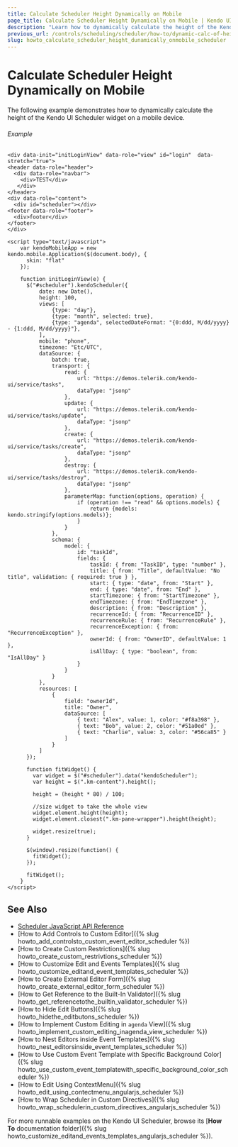 ```yaml
---
title: Calculate Scheduler Height Dynamically on Mobile
page_title: Calculate Scheduler Height Dynamically on Mobile | Kendo UI Scheduler
description: "Learn how to dynamically calculate the height of the Kendo UI Scheduler on mobile."
previous_url: /controls/scheduling/scheduler/how-to/dynamic-calc-of-height-in-mobile
slug: howto_calculate_scheduler_height_dunamically_onmobile_scheduler
---
```


# Calculate Scheduler Height Dynamically on Mobile

The following example demonstrates how to dynamically calculate the height of the Kendo UI Scheduler widget on a mobile device.

###### Example

```dojo
<div data-init="initLoginView" data-role="view" id="login"  data-stretch="true">
<header data-role="header">
  <div data-role="navbar">
    <div>TEST</div>
   </div>
</header>
<div data-role="content">
  <div id="scheduler"></div>
<footer data-role="footer">
  <div>footer</div>
</footer>
</div>

<script type="text/javascript">
    var kendoMobileApp = new kendo.mobile.Application($(document.body), {
      skin: "flat"
    });

    function initLoginView(e) {
      $("#scheduler").kendoScheduler({
          date: new Date(),
          height: 100,
          views: [
              {type: "day"},
              {type: "month", selected: true},
              {type: "agenda", selectedDateFormat: "{0:ddd, M/dd/yyyy} - {1:ddd, M/dd/yyyy}"},
          ],
          mobile: "phone",
          timezone: "Etc/UTC",
          dataSource: {
              batch: true,
              transport: {
                  read: {
                      url: "https://demos.telerik.com/kendo-ui/service/tasks",
                      dataType: "jsonp"
                  },
                  update: {
                      url: "https://demos.telerik.com/kendo-ui/service/tasks/update",
                      dataType: "jsonp"
                  },
                  create: {
                      url: "https://demos.telerik.com/kendo-ui/service/tasks/create",
                      dataType: "jsonp"
                  },
                  destroy: {
                      url: "https://demos.telerik.com/kendo-ui/service/tasks/destroy",
                      dataType: "jsonp"
                  },
                  parameterMap: function(options, operation) {
                      if (operation !== "read" && options.models) {
                          return {models: kendo.stringify(options.models)};
                      }
                  }
              },
              schema: {
                  model: {
                      id: "taskId",
                      fields: {
                          taskId: { from: "TaskID", type: "number" },
                          title: { from: "Title", defaultValue: "No title", validation: { required: true } },
                          start: { type: "date", from: "Start" },
                          end: { type: "date", from: "End" },
                          startTimezone: { from: "StartTimezone" },
                          endTimezone: { from: "EndTimezone" },
                          description: { from: "Description" },
                          recurrenceId: { from: "RecurrenceID" },
                          recurrenceRule: { from: "RecurrenceRule" },
                          recurrenceException: { from: "RecurrenceException" },
                          ownerId: { from: "OwnerID", defaultValue: 1 },
                          isAllDay: { type: "boolean", from: "IsAllDay" }
                      }
                  }
              }
          },
          resources: [
              {
                  field: "ownerId",
                  title: "Owner",
                  dataSource: [
                      { text: "Alex", value: 1, color: "#f8a398" },
                      { text: "Bob", value: 2, color: "#51a0ed" },
                      { text: "Charlie", value: 3, color: "#56ca85" }
                  ]
              }
          ]
      });

      function fitWidget() {
        var widget = $("#scheduler").data("kendoScheduler");
        var height = $(".km-content").height();

        height = (height * 80) / 100;

        //size widget to take the whole view
        widget.element.height(height);
        widget.element.closest(".km-pane-wrapper").height(height);

        widget.resize(true);
      }

      $(window).resize(function() {
        fitWidget();
      });

      fitWidget();
    }
</script>
```

## See Also

* [Scheduler JavaScript API Reference](/api/javascript/ui/scheduler)
* [How to Add Controls to Custom Editor]({% slug howto_add_controlsto_custom_event_editor_scheduler %})
* [How to Create Custom Restrictions]({% slug howto_create_custom_restrivtions_scheduler %})
* [How to Customize Edit and Events Templates]({% slug howto_customize_editand_event_templates_scheduler %})
* [How to Create External Editor Form]({% slug howto_create_external_editor_form_scheduler %})
* [How to Get Reference to the Built-In Validator]({% slug howto_get_referencetothe_builtin_validator_scheduler %})
* [How to Hide Edit Buttons]({% slug howto_hidethe_editbutons_scheduler %})
* [How to Implement Custom Editing in `agenda` View]({% slug howto_implement_custom_editing_inagenda_view_scheduler %})
* [How to Nest Editors inside Event Templates]({% slug howto_nest_editorsinside_event_templates_scheduler %})
* [How to Use Custom Event Template with Specific Background Color]({% slug howto_use_custom_event_templatewith_specific_background_color_scheduler %})
* [How to Edit Using ContextMenu]({% slug howto_edit_using_contectmenu_angularjs_scheduler %})
* [How to Wrap Scheduler in Custom Directives]({% slug howto_wrap_schedulerin_custom_directives_angularjs_scheduler %})

For more runnable examples on the Kendo UI Scheduler, browse its [**How To** documentation folder]({% slug howto_customize_editand_events_templates_angularjs_scheduler %}).
